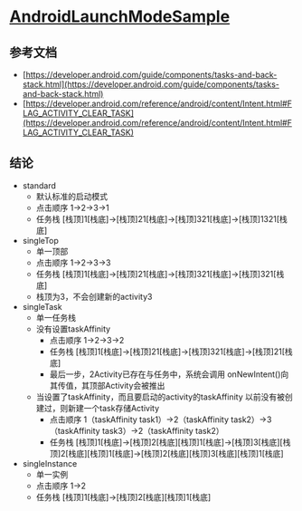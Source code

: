 # [AndroidLaunchModeSample](https://github.com/ronghao/AndroidLaunchModeSample)


## 参考文档
+ [https://developer.android.com/guide/components/tasks-and-back-stack.html](https://developer.android.com/guide/components/tasks-and-back-stack.html)
+ [https://developer.android.com/reference/android/content/Intent.html#FLAG_ACTIVITY_CLEAR_TASK](https://developer.android.com/reference/android/content/Intent.html#FLAG_ACTIVITY_CLEAR_TASK)

## 结论

+ standard 
	+ 默认标准的启动模式
	+ 点击顺序 1->2->3->1
	+ 任务栈  [栈顶]1[栈底]->[栈顶]21[栈底]->[栈顶]321[栈底]->[栈顶]1321[栈底]
+ singleTop
	+ 单一顶部
	+ 点击顺序 1->2->3->3
	+ 任务栈  [栈顶]1[栈底]->[栈顶]21[栈底]->[栈顶]321[栈底]->[栈顶]321[栈底]
	+ 栈顶为3，不会创建新的activity3
+ singleTask
	+ 单一任务栈
	+ 没有设置taskAffinity
		+ 点击顺序 1->2->3->2
		+ 任务栈  [栈顶]1[栈底]->[栈顶]21[栈底]->[栈顶]321[栈底]->[栈顶]21[栈底]
		+ 最后一步，2Activity已存在与任务中，系统会调用 onNewIntent()向其传值，其顶部Activity会被推出
	+ 当设置了taskAffinity，而且要启动的activity的taskAffinity 以前没有被创建过，则新建一个task存储Activity
		+ 点击顺序 1（taskAffinity  task1）->2（taskAffinity  task2）->3（taskAffinity  task3）->2（taskAffinity  task2）
		+ 任务栈  [栈顶]1[栈底]->[栈顶]2[栈底][栈顶]1[栈底]->[栈顶]3[栈底][栈顶]2[栈底][栈顶]1[栈底]->[栈顶]2[栈底][栈顶]3[栈底][栈顶]1[栈底]
+ singleInstance
	+ 单一实例
	+ 点击顺序 1->2
	+ 任务栈  [栈顶]1[栈底]->[栈顶]2[栈底][栈顶]1[栈底]
